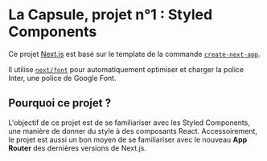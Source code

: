 # La Capsule, projet n°1 : Styled Components

Ce projet [Next.js](https://nextjs.org/) est basé sur le template de la commande [`create-next-app`](https://github.com/vercel/next.js/tree/canary/packages/create-next-app).

Il utilise [`next/font`](https://nextjs.org/docs/basic-features/font-optimization) pour automatiquement optimiser et charger la police Inter, une police de Google Font.

## Pourquoi ce projet ?

L'objectif de ce projet est de se familiariser avec les Styled Components, une manière de donner du style à des composants React. Accessoirement, le projet est aussi un
bon moyen de se familiariser avec le nouveau **App Router** des dernières versions de Next.js.
